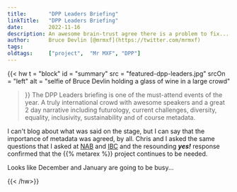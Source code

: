 ```yaml
---
title:       "DPP Leaders Briefing"
linkTitle:   "DPP Leaders Briefing"
date:        2022-11-16
description: An awesome brain-trust agree there is a problem to fix...
author:      Bruce Devlin [@mrmxf](https://twitter.com/mrmxf)
tags:        
oldtags:     ["project",  "Mr MXF", "DPP"]
---
```


{{< hw t = "block"
  id    = "summary"
  src   = "featured-dpp-leaders.jpg"
  srcOn = "left"
  alt = "selfie of Bruce Devlin holding a glass of wine in a large crowd"
>}}
The DPP Leaders briefing is one of the must-attend events of the year. A truly
international crowd with awesome speakers and a great 2 day narrative including
futurology, current challenges, diversity, equality, inclusivity, sustainability
and of course metadata.

I can't blog about what was said on the stage, but I can say that the importance
of metadata was agreed, by all. 
Chris and I asked the same questions that I
asked at [NAB](http://localhost:1313/blog/2022/04/23/metarex-at-nab-2022-in-las-vegas/) and [IBC](http://localhost:1313/blog/2022/09/18/ibc-show-2022/) and the resounding **_yes!_** response confirmed that the {{%
metarex %}} project continues to be needed. 

Looks like December and January are going to be busy...

{{< /hw>}}
